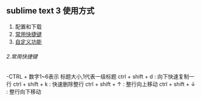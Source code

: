 ## sublime text 3 使用方式
1. 配置和下载
2. <a href="#" id="2">常用快捷键</a>
3. <a href="#" id="3">自定义功能</a>


###### <p id="2">2.常用快捷键</p>
-CTRL + 数字1~6表示 标题大小,1代表一级标题
ctrl + shift + d : 向下快速复制一行
ctrl + shift + k : 快速删除整行
ctrl + shift + ↑ : 整行向上移动
ctrl + shift + ↓ : 整行向下移动




 
 
